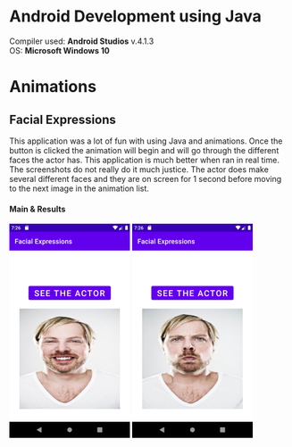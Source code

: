# Android Development using Java

Compiler used: **Android Studios** v.4.1.3 <br />
OS: **Microsoft Windows 10**


# Animations


## Facial Expressions

This application was a lot of fun with using Java and animations. Once the button is clicked the animation will begin and will go through the different faces the actor has. This application is much better when ran in real time. The screenshots do not really do it much justice. The actor does make several different faces and they are on screen for 1 second before moving to the next image in the animation list. 


#### Main & Results

![Main](https://github.com/aquaman48/Android-Apps/blob/main/Screenshots/Facial-Expressions/Facial_Expressions_Main.png) ![Results](https://github.com/aquaman48/Android-Apps/blob/main/Screenshots/Facial-Expressions/Facial_Expressions_Result.png)


